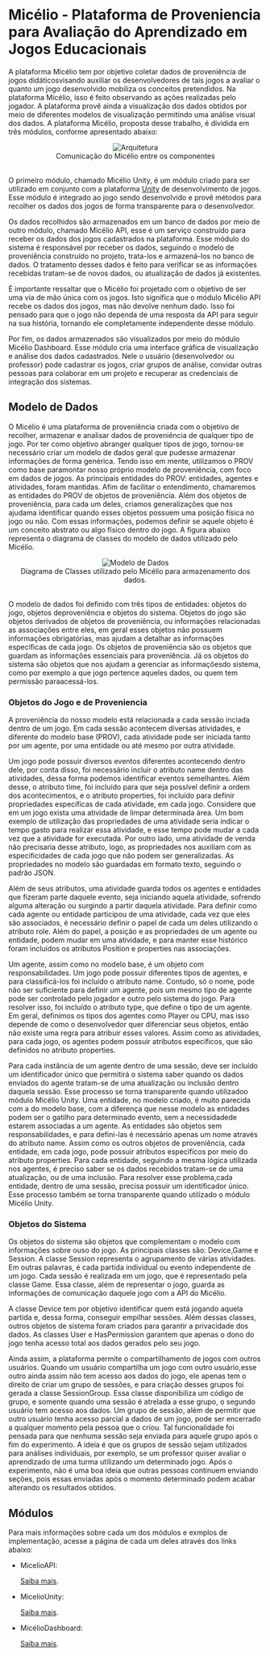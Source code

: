 # Micélio - Plataforma de Proveniencia para Avaliação do Aprendizado em Jogos Educacionais

A plataforma Micélio tem por objetivo coletar dados de proveniência de jogos didáticosvisando auxiliar os desenvolvedores de tais jogos a avaliar o quanto um jogo desenvolvido mobiliza os conceitos pretendidos. Na plataforma Micélio, isso é feito observando as ações realizadas pelo jogador. A plataforma provê ainda a visualização dos dados obtidos por meio de diferentes modelos de visualização permitindo uma análise visual dos dados. A plataforma Micélio, proposta desse trabalho, é dividida em três módulos, conforme apresentado abaixo:

<div style="text-align:center">
 <img alt="Arquitetura" src="./Documentation/Diagramas/conexao.png"/>
 <br/>
 Comunicação do Micélio entre os componentes
 <br/>
 <br/>
</div>

O primeiro módulo, chamado Micélio Unity, é um módulo criado para ser utilizado em conjunto com a plataforma [Unity](https://unity.com) de desenvolvimento de jogos. Esse módulo é integrado ao jogo sendo desenvolvido e provê métodos para recolher os dados dos jogos de forma transparente para o desenvolvedor. 

Os dados recolhidos são armazenados em um banco de dados por meio de outro módulo, chamado Micélio API, esse é um serviço construído para receber os dados dos jogos cadastrados na plataforma. Esse módulo do sistema é responsável por receber os dados, seguindo o modelo de proveniência construído no projeto, trata-los e armazená-los no banco de dados. O tratamento desses dados é feito para verificar se as informações recebidas tratam-se de novos dados, ou atualização de dados já existentes. 

É importante ressaltar que o Micélio foi projetado com o objetivo de ser uma via de mão única com os jogos. Isto significa que o módulo Micélio API recebe os dados dos jogos, mas não devolve nenhum dado. Isso foi pensado para que o jogo não dependa de uma resposta da API para seguir na sua história, tornando ele completamente independente desse módulo. 

Por fim, os dados armazenados são visualizados por meio do módulo Micélio Dashboard. Esse módulo cria uma interface gráfica de visualização e análise dos dados cadastrados. Nele o usuário (desenvolvedor ou professor) pode cadastrar os jogos, criar grupos de análise, convidar outras pessoas para colaborar em um projeto e recuperar as credenciais de integração dos sistemas. 


## Modelo de Dados

O Micélio é uma plataforma de proveniência criada com o objetivo de recolher, armazenar e analisar dados de proveniência de qualquer tipo de jogo. Por ter como objetivo abranger qualquer tipos de jogo, tornou-se necessário criar um modelo de dados geral que pudesse armazenar informações de forma genérica. Tendo isso em mente, utilizamos o PROV como base paramontar nosso próprio modelo de proveniência, com foco em dados de jogos. As principais entidades do PROV: entidades, agentes e atividades, foram mantidas. Afim de facilitar o entendimento, chamaremos as entidades do PROV de objetos de proveniência. Além dos objetos de proveniência, para cada um deles, criamos generalizações que nos ajudama identificar quando esses objetos possuem uma posição física no jogo ou não. Com essas informações, podemos definir se aquele objeto é um conceito abstrato ou algo físico dentro do jogo. A figura abaixo representa o diagrama de classes do modelo de dados utilizado pelo Micélio. 

<div style="text-align:center">
 <img alt="Modelo de Dados" src="./Documentation/Diagramas/modelo-de-dados.png"/>
 <br/>
 Diagrama de Classes utilizado pelo Micélio para armazenamento dos dados. 
 <br/>
 <br/>
</div>


O modelo de dados foi definido com três tipos de entidades: objetos do jogo, objetos deproveniência e objetos do sistema. Objetos do jogo são objetos derivados de objetos de proveniência, ou informações relacionadas as associações entre eles, em geral esses objetos não possuem informações obrigatórias, mas ajudam a detalhar as informações específicas de cada jogo. Os objetos de proveniência são os objetos que guardam as informações essenciais para proveniência. Já os objetos do sistema são objetos que nos ajudam a gerenciar as informaçõesdo sistema, como por exemplo a que jogo pertence aqueles dados, ou quem tem permissão paraacessá-los. 

### Objetos do Jogo e de Proveniencia

A proveniência do nosso modelo está relacionada a cada sessão inciada dentro de um jogo. Em cada sessão acontecem diversas atividades, e diferente do modelo base (PROV), cada atividade pode ser iniciada tanto por um agente, por uma entidade ou até mesmo por outra atividade.

Um jogo pode possuir diversos eventos diferentes acontecendo dentro dele, por conta disso, foi necessário incluir o atributo name dentro das atividades, dessa forma podemos identificar eventos semelhantes. Além desse, o atributo time, foi incluído para que seja possível definir a ordem dos acontecimentos, e o atributo properties, foi incluído para definir propriedades específicas de cada atividade, em cada jogo. Considere que em um jogo exista uma atividade de limpar determinada área. Um bom exemplo de utilização das propriedades de uma atividade seria indicar o tempo gasto para realizar essa atividade, e esse tempo pode mudar a cada vez que a atividade for executada. Por outro lado, uma atividade de venda não precisaria desse atributo, logo, as propriedades nos auxiliam com as especificidades de cada jogo que não podem ser generalizadas. As propriedades no modelo são guardadas em formato texto, seguindo o padrão JSON. 

Além de seus atributos, uma atividade guarda todos os agentes e entidades que fizeram parte daquele evento, seja iniciando aquela atividade, sofrendo alguma alteração ou surgindo a partir daquela atividade. Para definir como cada agente ou entidade participou de uma atividade, cada vez que eles são associados, é necessário definir o papel de cada um deles utilizando o atributo role. Além do papel, a posição e as propriedades de um agente ou entidade, podem mudar em uma atividade, e para manter esse histórico foram incluídos os atributos Position e properties nas associações. 

Um agente, assim como no modelo base, é um objeto com responsabilidades. Um jogo pode possuir diferentes tipos de agentes, e para classificá-los foi incluído o atributo name. Contudo, só o nome, pode não ser suficiente para definir um agente, pois um mesmo tipo de agente pode ser controlado pelo jogador e outro pelo sistema do jogo. Para resolver isso, foi incluído o atributo type, que define o tipo de um agente. Em geral, definimos os tipos dos agentes como Player ou CPU, mas isso depende de como o desenvolvedor quer diferenciar seus objetos, então não existe uma regra para atribuir esses valores. Assim como as atividades, para cada jogo, os agentes podem possuir atributos específicos, que são definidos no atributo properties. 

Para cada instância de um agente dentro de uma sessão, deve ser incluído um identificador único que permitirá o sistema saber quando os dados enviados do agente tratam-se de uma atualização ou inclusão dentro daquela sessão. Esse processo se torna transparente quando utilizadoo módulo Micélio Unity. Uma entidade, no modelo criado, é muito parecida com a do modelo base, com a diferença que nesse modelo as entidades podem ser o gatilho para determinado evento, sem a necessidadede estarem associadas a um agente. As entidades são objetos sem responsabilidades, e para defini-las é necessário apenas um nome através do atributo name. Assim como os outros objetos de proveniência, cada entidade, em cada jogo, pode possuir atributos específicos por meio do atributo properties. Para cada entidade, seguindo a mesma lógica utilizada nos agentes, é preciso saber se os dados recebidos tratam-se de uma atualização, ou de uma inclusão. Para resolver esse problema,cada entidade, dentro de uma sessão, precisa possuir um identificador único. Esse processo também se torna transparente quando utilizado o módulo Micélio Unity. 

### Objetos do Sistema

Os objetos do sistema são objetos que complementam o modelo com informações sobre ouso do jogo. As principais classes são: Device,Game e Session. A classe Session representa o agrupamento de várias atividades. Em outras palavras, é cada partida individual ou evento independente de um jogo. Cada sessão é realizada em um jogo, que é representado pela classe Game. Essa classe, além de representar o jogo, guarda as informações de comunicação daquele jogo com a API do Micélio. 

A classe Device tem por objetivo identificar quem está jogando aquela partida e, dessa forma, conseguir empilhar sessões. Além dessas classes, outros objetos de sistema foram criados para garantir a privacidade dos dados. As classes User e HasPermission garantem que apenas o dono do jogo tenha acesso total aos dados gerados pelo seu jogo. 

Ainda assim, a plataforma permite o compartilhamento de jogos com outros usuários. Quando um usuário compartilha um jogo com outro usuário,esse outro ainda assim não tem acesso aos dados do jogo, ele apenas tem o direito de criar um grupo de sessões, e para criação desses grupos foi gerada a classe SessionGroup. Essa classe disponibiliza um código de grupo, e somente quando uma sessão é atrelada a esse grupo, o segundo usuário tem acesso aos dados. Um grupo de sessão, além de permitir que outro usuário tenha acesso parcial a dados de um jogo, pode ser encerrado a qualquer momento pela pessoa que o criou. Tal funcionalidade foi pensada para que nenhuma sessão seja enviada para aquele grupo após o fim do experimento. A ideia é que os grupos de sessão sejam utilizados para análises individuais, por exemplo, se um professor quiser avaliar o aprendizado de uma turma utilizando um determinado jogo. Após o experimento, não é uma boa ideia que outras pessoas continuem enviando seções, pois essas enviadas após o momento determinado podem acabar alterando os resultados obtidos.


## Módulos

Para mais informações sobre cada um dos módulos e exmplos de implementação, acesse a página de cada um deles através dos links abaixo:

- MicelioAPI:

  [Saiba mais](https://github.com/GPMM/micelio/tree/main/MicelioAPI).

- MicelioUnity:

  [Saiba mais](https://github.com/GPMM/micelio/tree/main/MicelioUnity).

- MicélioDashboard:

  [Saiba mais](https://github.com/GPMM/micelio/tree/main/MicelioDashboard).